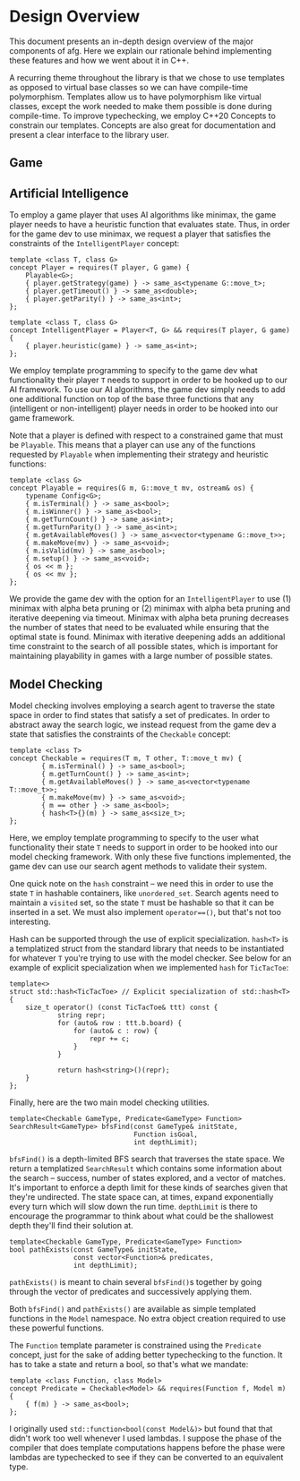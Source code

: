 Design Overview
===============
This document presents an in-depth design overview of the major components of afg. Here we explain our rationale behind implementing these features and how we went about it in C++.

A recurring theme throughout the library is that we chose to use templates as opposed to virtual base classes so we can have compile-time polymorphism. Templates allow us to have polymorphism like virtual classes, except the work needed to make them possible is done during compile-time. To improve typechecking, we employ C++20 Concepts to constrain our templates. Concepts are also great for documentation and present a clear interface to the library user.

Game
----

Artificial Intelligence
-----------------------
To employ a game player that uses AI algorithms like minimax, the game player needs to have a heuristic function that evaluates state. Thus, in order for the game dev to use minimax, we request a player that satisfies the constraints of the `IntelligentPlayer` concept:

    template <class T, class G>
    concept Player = requires(T player, G game) {
        Playable<G>;
        { player.getStrategy(game) } -> same_as<typename G::move_t>;
        { player.getTimeout() } -> same_as<double>;
        { player.getParity() } -> same_as<int>;
    };

    template <class T, class G>
    concept IntelligentPlayer = Player<T, G> && requires(T player, G game) {
        { player.heuristic(game) } -> same_as<int>;
    };

We employ template programming to specify to the game dev what functionality their player `T` needs to support in order to be hooked up to our AI framework. To use our AI algorithms, the game dev simply needs to add one additional function on top of the base three functions that any (intelligent or non-intelligent) player needs in order to be hooked into our game framework.

Note that a player is defined with respect to a constrained game that must be `Playable`. This means that a player can use any of the functions requested by `Playable` when implementing their strategy and heuristic functions:

    template <class G>
    concept Playable = requires(G m, G::move_t mv, ostream& os) {
        typename Config<G>;
        { m.isTerminal() } -> same_as<bool>;
        { m.isWinner() } -> same_as<bool>; 
        { m.getTurnCount() } -> same_as<int>;
        { m.getTurnParity() } -> same_as<int>;
        { m.getAvailableMoves() } -> same_as<vector<typename G::move_t>>;
        { m.makeMove(mv) } -> same_as<void>;
        { m.isValid(mv) } -> same_as<bool>;
        { m.setup() } -> same_as<void>;
        { os << m };
        { os << mv };
    };

We provide the game dev with the option for an `IntelligentPlayer` to use (1) minimax with alpha beta pruning or (2) minimax with alpha beta pruning and iterative deepening via timeout. Minimax with alpha beta pruning decreases the number of states that need to be evaluated while ensuring that the optimal state is found. Minimax with iterative deepening adds an additional time constraint to the search of all possible states, which is important for maintaining playability in games with a large number of possible states. 

Model Checking
--------------
Model checking involves employing a search agent to traverse the state space in
order to find states that satisfy a set of predicates. In order to abstract away
the search logic, we instead request from the game dev a state that satisfies
the constraints of the `Checkable` concept:

    template <class T>
    concept Checkable = requires(T m, T other, T::move_t mv) {
            { m.isTerminal() } -> same_as<bool>;
            { m.getTurnCount() } -> same_as<int>;
            { m.getAvailableMoves() } -> same_as<vector<typename T::move_t>>;
            { m.makeMove(mv) } -> same_as<void>;
            { m == other } -> same_as<bool>;
            { hash<T>{}(m) } -> same_as<size_t>;
    };

Here, we employ template programming to specify to the user what functionality
their state `T` needs to support in order to be hooked into our model checking
framework. With only these five functions implemented, the game dev can use our
search agent methods to validate their system.

One quick note on the `hash` constraint – we need this in order to use the state
`T` in hashable containers, like `unordered_set`. Search agents need to maintain
a `visited` set, so the state `T` must be hashable so that it can be inserted in
a set. We must also implement `operator==()`, but that's not too interesting.

Hash can be supported through the use of explicit specialization. `hash<T>` is a
templatized struct from the standard library that needs to be instantiated for
whatever `T` you're trying to use with the model checker. See below for an
example of explicit specialization when we implemented `hash` for `TicTacToe`:

    template<>
    struct std::hash<TicTacToe> // Explicit specialization of std::hash<T>
    {
        size_t operator() (const TicTacToe& ttt) const {
                string repr;
                for (auto& row : ttt.b.board) {
                    for (auto& c : row) {
                        repr += c;
                    }
                }

                return hash<string>()(repr);
        }
    };

Finally, here are the two main model checking utilities.

    template<Checkable GameType, Predicate<GameType> Function>
    SearchResult<GameType> bfsFind(const GameType& initState,
                                   Function isGoal,
                                   int depthLimit);

`bfsFind()` is a depth-limited BFS search that traverses the state space. We return a
templatized `SearchResult` which contains some information about the search –
success, number of states explored, and a vector of matches. It's important to enforce a depth limit for these kinds of searches given that they're undirected. The state space can, at times, expand exponentially every turn which will slow down the run time. `depthLimit` is there to encourage the programmar to think about what could be the shallowest depth they'll find their solution at.


    template<Checkable GameType, Predicate<GameType> Function>
    bool pathExists(const GameType& initState,
                    const vector<Function>& predicates,
                    int depthLimit);

`pathExists()` is meant to chain several `bfsFind()`s together by going through
the vector of predicates and successively applying them.

Both `bfsFind()` and `pathExists()` are available as simple templated functions
in the `Model` namespace. No extra object creation required to use these
powerful functions.

The `Function` template parameter is constrained using the `Predicate` concept,
just for the sake of adding better typechecking to the function. It has to take a state
and return a bool, so that's what we mandate:

    template <class Function, class Model>
    concept Predicate = Checkable<Model> && requires(Function f, Model m) {
        { f(m) } -> same_as<bool>;
    };

I originally used `std::function<bool(const Model&)>` but found that that didn't work too well
whenever I used lambdas. I suppose the phase of the compiler that does template computations
happens before the phase were lambdas are typechecked to see if they can be converted to an
equivalent type.
